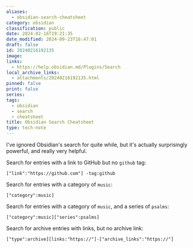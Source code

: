 ```yaml
---
aliases:
  - obsidian-search-cheatsheet
category: obsidian
classification: public
date: 2024-02-16T19:21:35
date_modified: 2024-09-23T16:47:01
draft: false
id: 20240216192135
image: 
links:
  - https://help.obsidian.md/Plugins/Search
local_archive_links:
  - attachments/20240216192135.html
pinned: false
print: false
series: 
tags:
  - obsidian
  - search
  - cheatsheet
title: Obsidian Search Cheatsheet
type: tech-note
---
```


I've ignored Obsidian's search for quite  while, but it's actually surprisingly powerful, and really very helpful.

Search for entries with a link to GitHub but no `github` tag:

```
["link":"https://github.com"] -tag:github
```

Search for entries with a category of `music`:

```
["category":music]
```

Search for entries with a category of `music`, and a series of `psalms`:

```
["category":music]["series":psalms]
```

Search for archive entries with links, but no archive link:

```
["type":archive][links:"https://"]-["archive_links":"https://"]
```

